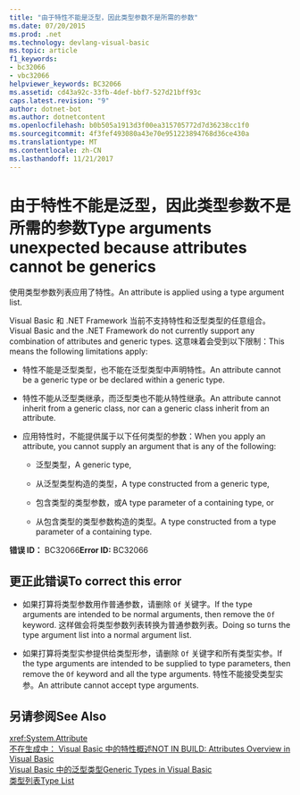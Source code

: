 ```yaml
---
title: "由于特性不能是泛型，因此类型参数不是所需的参数"
ms.date: 07/20/2015
ms.prod: .net
ms.technology: devlang-visual-basic
ms.topic: article
f1_keywords:
- bc32066
- vbc32066
helpviewer_keywords: BC32066
ms.assetid: cd43a92c-33fb-4def-bbf7-527d21bff93c
caps.latest.revision: "9"
author: dotnet-bot
ms.author: dotnetcontent
ms.openlocfilehash: b0b505a1913d3f00ea315705772d7d36238cc1f0
ms.sourcegitcommit: 4f3fef493080a43e70e951223894768d36ce430a
ms.translationtype: MT
ms.contentlocale: zh-CN
ms.lasthandoff: 11/21/2017
---
```

# <a name="type-arguments-unexpected-because-attributes-cannot-be-generics"></a><span data-ttu-id="b07e1-102">由于特性不能是泛型，因此类型参数不是所需的参数</span><span class="sxs-lookup"><span data-stu-id="b07e1-102">Type arguments unexpected because attributes cannot be generics</span></span>
<span data-ttu-id="b07e1-103">使用类型参数列表应用了特性。</span><span class="sxs-lookup"><span data-stu-id="b07e1-103">An attribute is applied using a type argument list.</span></span>  
  
 <span data-ttu-id="b07e1-104">Visual Basic 和 .NET Framework 当前不支持特性和泛型类型的任意组合。</span><span class="sxs-lookup"><span data-stu-id="b07e1-104">Visual Basic and the .NET Framework do not currently support any combination of attributes and generic types.</span></span> <span data-ttu-id="b07e1-105">这意味着会受到以下限制：</span><span class="sxs-lookup"><span data-stu-id="b07e1-105">This means the following limitations apply:</span></span>  
  
-   <span data-ttu-id="b07e1-106">特性不能是泛型类型，也不能在泛型类型中声明特性。</span><span class="sxs-lookup"><span data-stu-id="b07e1-106">An attribute cannot be a generic type or be declared within a generic type.</span></span>  
  
-   <span data-ttu-id="b07e1-107">特性不能从泛型类继承，而泛型类也不能从特性继承。</span><span class="sxs-lookup"><span data-stu-id="b07e1-107">An attribute cannot inherit from a generic class, nor can a generic class inherit from an attribute.</span></span>  
  
-   <span data-ttu-id="b07e1-108">应用特性时，不能提供属于以下任何类型的参数：</span><span class="sxs-lookup"><span data-stu-id="b07e1-108">When you apply an attribute, you cannot supply an argument that is any of the following:</span></span>  
  
    -   <span data-ttu-id="b07e1-109">泛型类型，</span><span class="sxs-lookup"><span data-stu-id="b07e1-109">A generic type,</span></span>  
  
    -   <span data-ttu-id="b07e1-110">从泛型类型构造的类型，</span><span class="sxs-lookup"><span data-stu-id="b07e1-110">A type constructed from a generic type,</span></span>  
  
    -   <span data-ttu-id="b07e1-111">包含类型的类型参数，或</span><span class="sxs-lookup"><span data-stu-id="b07e1-111">A type parameter of a containing type, or</span></span>  
  
    -   <span data-ttu-id="b07e1-112">从包含类型的类型参数构造的类型。</span><span class="sxs-lookup"><span data-stu-id="b07e1-112">A type constructed from a type parameter of a containing type.</span></span>  
  
 <span data-ttu-id="b07e1-113">**错误 ID：** BC32066</span><span class="sxs-lookup"><span data-stu-id="b07e1-113">**Error ID:** BC32066</span></span>  
  
## <a name="to-correct-this-error"></a><span data-ttu-id="b07e1-114">更正此错误</span><span class="sxs-lookup"><span data-stu-id="b07e1-114">To correct this error</span></span>  
  
-   <span data-ttu-id="b07e1-115">如果打算将类型参数用作普通参数，请删除 `Of` 关键字。</span><span class="sxs-lookup"><span data-stu-id="b07e1-115">If the type arguments are intended to be normal arguments, then remove the `Of` keyword.</span></span> <span data-ttu-id="b07e1-116">这样做会将类型参数列表转换为普通参数列表。</span><span class="sxs-lookup"><span data-stu-id="b07e1-116">Doing so turns the type argument list into a normal argument list.</span></span>  
  
-   <span data-ttu-id="b07e1-117">如果打算将类型实参提供给类型形参，请删除 `Of` 关键字和所有类型实参。</span><span class="sxs-lookup"><span data-stu-id="b07e1-117">If the type arguments are intended to be supplied to type parameters, then remove the `Of` keyword and all the type arguments.</span></span> <span data-ttu-id="b07e1-118">特性不能接受类型实参。</span><span class="sxs-lookup"><span data-stu-id="b07e1-118">An attribute cannot accept type arguments.</span></span>  
  
## <a name="see-also"></a><span data-ttu-id="b07e1-119">另请参阅</span><span class="sxs-lookup"><span data-stu-id="b07e1-119">See Also</span></span>  
 <xref:System.Attribute>  
 [<span data-ttu-id="b07e1-120">不在生成中： Visual Basic 中的特性概述</span><span class="sxs-lookup"><span data-stu-id="b07e1-120">NOT IN BUILD: Attributes Overview in Visual Basic</span></span>](http://msdn.microsoft.com/en-us/0d0cff64-892d-4f57-83bd-bef388553d4f)  
 [<span data-ttu-id="b07e1-121">Visual Basic 中的泛型类型</span><span class="sxs-lookup"><span data-stu-id="b07e1-121">Generic Types in Visual Basic</span></span>](../../visual-basic/programming-guide/language-features/data-types/generic-types.md)  
 [<span data-ttu-id="b07e1-122">类型列表</span><span class="sxs-lookup"><span data-stu-id="b07e1-122">Type List</span></span>](../../visual-basic/language-reference/statements/type-list.md)
